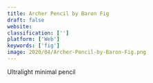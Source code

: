 ```yaml
---
title: Archer Pencil by Baron Fig
draft: false 
website: 
classification: ['']
platform: ['Web']
keywords: ['fig']
image: 2020/04/Archer-Pencil-by-Baron-Fig.png
---
```

Ultralight minimal pencil